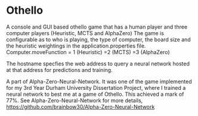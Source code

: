 # Othello

A console and GUI based othello game that has a human player and three computer players (Heuristic, MCTS and AlphaZero) The game is configurable as to who is playing, the type of computer, the board size and the heuristic weightings in the application.properties file.
Computer.moveFunction = 1 (Heuristic) =2 (MCTS) =3 (AlphaZero)

The hostname specfies the web address to query a neural network hosted at that address for predictions and training. 

A part of Alpha-Zero-Neural-Network. It was one of the game implemented for my 3rd Year Durham University Dissertation Project, where I trained a neural network to best me at a game of Othello. This achieved a mark of 77%. See Alpha-Zero-Neural-Network for more details, https://github.com/brainbow30/Alpha-Zero-Neural-Network
